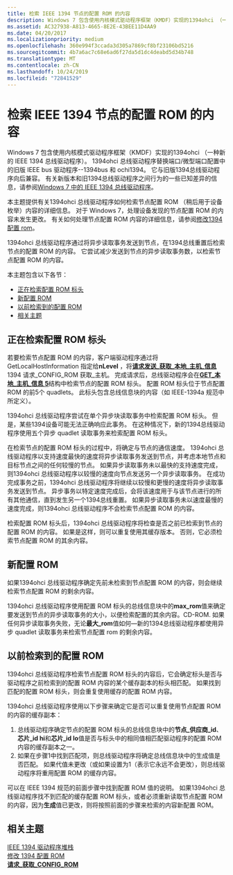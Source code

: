 ```yaml
---
title: 检索 IEEE 1394 节点的配置 ROM 的内容
description: Windows 7 包含使用内核模式驱动程序框架（KMDF）实现的1394ohci （一种新的 IEEE 1394 总线驱动程序）。
ms.assetid: AC327938-A813-4665-8E2E-43BEE11D4AA9
ms.date: 04/20/2017
ms.localizationpriority: medium
ms.openlocfilehash: 360e994f3ccada3d305a7869cf8bf23106bd5216
ms.sourcegitcommit: 4b7a6ac7c68e6ad6f27da5d1dc4deabd5d34b748
ms.translationtype: MT
ms.contentlocale: zh-CN
ms.lasthandoff: 10/24/2019
ms.locfileid: "72841529"
---
```

# <a name="retrieving-the-contents-of-a-ieee-1394-nodes-configuration-rom"></a>检索 IEEE 1394 节点的配置 ROM 的内容


Windows 7 包含使用内核模式驱动程序框架（KMDF）实现的1394ohci （一种新的 IEEE 1394 总线驱动程序）。 1394ohci 总线驱动程序替换端口/微型端口配置中的旧版 IEEE bus 驱动程序--1394bus 和 ochi1394。 它与旧版1394总线驱动程序向后兼容。 有关新版本和旧1394总线驱动程序之间行为的一些已知差异的信息，请参阅[Windows 7 中的 IEEE 1394 总线驱动程序](https://docs.microsoft.com/windows-hardware/drivers/ieee/IEEE-1394-Bus-Driver-in-Windows-7)。

本主题提供有关1394ohci 总线驱动程序如何检索节点配置 ROM （稍后用于设备枚举）内容的详细信息。 对于 Windows 7，处理设备发现的节点配置 ROM 的内容未发生更改。 有关如何处理节点配置 ROM 内容的详细信息，请参阅[修改1394配置 rom](https://docs.microsoft.com/windows-hardware/drivers/ieee/modifying-the-1394-configuration-rom)。

1394ohci 总线驱动程序通过将异步读取事务发送到节点，在1394总线重置后检索节点的配置 ROM 的内容。 它尝试减少发送到节点的异步读取事务数，以检索节点配置 ROM 的内容。

本主题包含以下各节：

-   [正在检索配置 ROM 标头](#retrieving-the-configuration-rom-header)
-   [新配置 ROM](#new-configuration-rom)
-   [以前检索到的配置 ROM](#previously-retrieved-configuration-rom)
-   [相关主题](#related-topics)

## <a name="retrieving-the-configuration-rom-header"></a>正在检索配置 ROM 标头


若要检索节点配置 ROM 的内容，客户端驱动程序通过将 GetLocalHostInformation 指定给**nLevel** ，将[**请求发送\_获取\_本地\_主机\_信息**](https://msdn.microsoft.com/library/windows/hardware/ff537644)1394 请求\_CONFIG\_ROM 获取\_主机。 完成请求后，总线驱动程序会在[**GET\_本地\_主机\_信息 5**](https://docs.microsoft.com/windows-hardware/drivers/ddi/1394/ns-1394-_get_local_host_info5)结构中检索节点的配置 ROM 标头。 配置 ROM 标头位于节点配置 ROM 的前5个 quadlets。 此标头包含总线信息块的内容（如 IEEE-1394a 规范中所定义）。

1394ohci 总线驱动程序尝试在单个异步块读取事务中检索配置 ROM 标头。 但是，某些1394设备可能无法正确响应此事务。 在这种情况下，新的1394总线驱动程序使用五个异步 quadlet 读取事务来检索配置 ROM 标头。

在检索节点的配置 ROM 标头的过程中，将确定与节点的通信速度。 1394ohci 总线驱动程序以支持速度最快的速度将异步读取事务发送到节点，并考虑本地节点和目标节点之间的任何较慢的节点。 如果异步读取事务未以最快的支持速度完成，则1394ohci 总线驱动程序以较慢的速度向节点发送另一个异步读取事务。 在成功完成事务之前，1394ohci 总线驱动程序将继续以较慢和更慢的速度将异步读取事务发送到节点。 异步事务以特定速度完成后，会将该速度用于与该节点进行的所有其他通信，直到发生另一个1394总线重置。 如果异步读取事务未以速度最慢的速度完成，则1394ohci 总线驱动程序不会检索节点配置 ROM 的内容。

检索配置 ROM 标头后，1394ohci 总线驱动程序将检查是否之前已检索到节点的配置 ROM 的内容。 如果是这样，则可以重复使用其缓存版本。 否则，它必须检索节点配置 ROM 的其余内容。

## <a name="new-configuration-rom"></a>新配置 ROM


如果1394ohci 总线驱动程序确定先前未检索到节点配置 ROM 的内容，则会继续检索节点配置 ROM 的剩余内容。

1394ohci 总线驱动程序使用配置 ROM 标头的总线信息块中的**max\_rom**值来确定要发送到节点的异步读取事务的大小，以便检索配置的其余内容。CD-ROM. 如果任何异步读取事务失败，无论**最大\_rom**值如何—新的1394总线驱动程序都使用异步 quadlet 读取事务来检索节点配置 rom 的剩余内容。

## <a name="previously-retrieved-configuration-rom"></a>以前检索到的配置 ROM


1394ohci 总线驱动程序检索节点配置 ROM 标头的内容后，它会确定标头是否与驱动程序之前检索到的配置 ROM 内容的某个缓存副本的标头相匹配。 如果找到匹配的配置 ROM 标头，则会重复使用缓存的配置 ROM 内容。

1394ohci 总线驱动程序使用以下步骤来确定它是否可以重复使用节点配置 ROM 的内容的缓存副本：

1.  总线驱动程序确定节点的配置 ROM 标头的总线信息块中的**节点\_供应商\_id**、**芯片\_id hi**和**芯片\_id lo**值是否与标头中的相同值相匹配驱动程序的配置 ROM 内容的缓存副本之一。
2.  如果在步骤1中找到匹配项，则总线驱动程序将确定总线信息块中的生成值是否匹配。 如果代值未更改（或如果设置为1（表示它永远不会更改），则总线驱动程序将重用配置 ROM 的缓存内容。

可以在 IEEE 1394 规范的前面步骤中找到配置 ROM 值的说明。 如果1394ohci 总线驱动程序找不到匹配的缓存配置 ROM 标头，或者必须重新读取节点配置 ROM 的内容，因为**生成**值已更改，则将按照前面的步骤来检索的内容新配置 ROM。

## <a name="related-topics"></a>相关主题
[IEEE 1394 驱动程序堆栈](https://docs.microsoft.com/windows-hardware/drivers/ieee/the-ieee-1394-driver-stack)  
[修改 1394 配置 ROM](https://docs.microsoft.com/windows-hardware/drivers/ieee/modifying-the-1394-configuration-rom)  
[**请求\_获取\_CONFIG\_ROM**](https://msdn.microsoft.com/library/windows/hardware/gg266404)  




